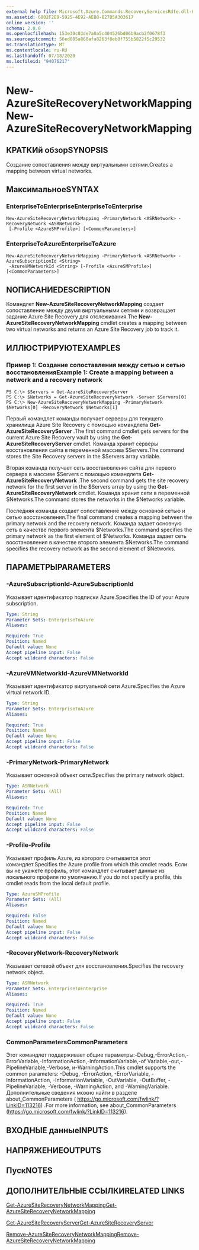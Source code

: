 ```yaml
---
external help file: Microsoft.Azure.Commands.RecoveryServicesRdfe.dll-Help.xml
ms.assetid: 6802F2E9-5925-4E92-AEB8-827B5A303617
online version: ''
schema: 2.0.0
ms.openlocfilehash: 153e30c03de7a0a5c404526bd06b9acb2f0678f3
ms.sourcegitcommit: 56ed085a868afa8263f8eb0f755b5822f5c29532
ms.translationtype: MT
ms.contentlocale: ru-RU
ms.lasthandoff: 07/18/2020
ms.locfileid: "94076217"
---
```

# <span data-ttu-id="5a8bf-101">New-AzureSiteRecoveryNetworkMapping</span><span class="sxs-lookup"><span data-stu-id="5a8bf-101">New-AzureSiteRecoveryNetworkMapping</span></span>

## <span data-ttu-id="5a8bf-102">КРАТКИй обзор</span><span class="sxs-lookup"><span data-stu-id="5a8bf-102">SYNOPSIS</span></span>
<span data-ttu-id="5a8bf-103">Создание сопоставления между виртуальными сетями.</span><span class="sxs-lookup"><span data-stu-id="5a8bf-103">Creates a mapping between virtual networks.</span></span>

## <span data-ttu-id="5a8bf-104">Максимальное</span><span class="sxs-lookup"><span data-stu-id="5a8bf-104">SYNTAX</span></span>

### <span data-ttu-id="5a8bf-105">EnterpriseToEnterprise</span><span class="sxs-lookup"><span data-stu-id="5a8bf-105">EnterpriseToEnterprise</span></span>
```
New-AzureSiteRecoveryNetworkMapping -PrimaryNetwork <ASRNetwork> -RecoveryNetwork <ASRNetwork>
 [-Profile <AzureSMProfile>] [<CommonParameters>]
```

### <span data-ttu-id="5a8bf-106">EnterpriseToAzure</span><span class="sxs-lookup"><span data-stu-id="5a8bf-106">EnterpriseToAzure</span></span>
```
New-AzureSiteRecoveryNetworkMapping -PrimaryNetwork <ASRNetwork> -AzureSubscriptionId <String>
 -AzureVMNetworkId <String> [-Profile <AzureSMProfile>] [<CommonParameters>]
```

## <span data-ttu-id="5a8bf-107">NОПИСАНИЕ</span><span class="sxs-lookup"><span data-stu-id="5a8bf-107">DESCRIPTION</span></span>
<span data-ttu-id="5a8bf-108">Командлет **New-AzureSiteRecoveryNetworkMapping** создает сопоставление между двумя виртуальными сетями и возвращает задание Azure Site Recovery для отслеживания.</span><span class="sxs-lookup"><span data-stu-id="5a8bf-108">The **New-AzureSiteRecoveryNetworkMapping** cmdlet creates a mapping between two virtual networks and returns an Azure Site Recovery job to track it.</span></span>

## <span data-ttu-id="5a8bf-109">ИЛЛЮСТРИРУЮТ</span><span class="sxs-lookup"><span data-stu-id="5a8bf-109">EXAMPLES</span></span>

### <span data-ttu-id="5a8bf-110">Пример 1: Создание сопоставления между сетью и сетью восстановления</span><span class="sxs-lookup"><span data-stu-id="5a8bf-110">Example 1: Create a mapping between a network and a recovery network</span></span>
```
PS C:\> $Servers = Get-AzureSiteRecoveryServer
PS C:\> $Networks = Get-AzureSiteRecoveryNetwork -Server $Servers[0]
PS C:\> New-AzureSiteRecoveryNetworkMapping -PrimaryNetwork $Networks[0] -RecoveryNetwork $Networks[1]
```

<span data-ttu-id="5a8bf-111">Первый командлет команды получает серверы для текущего хранилища Azure Site Recovery с помощью командлета **Get-AzureSiteRecoveryServer** .</span><span class="sxs-lookup"><span data-stu-id="5a8bf-111">The first command cmdlet gets servers for the current Azure Site Recovery vault by using the **Get-AzureSiteRecoveryServer** cmdlet.</span></span>
<span data-ttu-id="5a8bf-112">Команда хранит серверы восстановления сайта в переменной массива $Servers.</span><span class="sxs-lookup"><span data-stu-id="5a8bf-112">The command stores the Site Recovery servers in the $Servers array variable.</span></span>

<span data-ttu-id="5a8bf-113">Вторая команда получает сеть восстановления сайта для первого сервера в массиве $Servers с помощью командлета **Get-AzureSiteRecoveryNetwork** .</span><span class="sxs-lookup"><span data-stu-id="5a8bf-113">The second command gets the site recovery network for the first server in the $Servers array by using the **Get-AzureSiteRecoveryNetwork** cmdlet.</span></span>
<span data-ttu-id="5a8bf-114">Команда хранит сети в переменной $Networks.</span><span class="sxs-lookup"><span data-stu-id="5a8bf-114">The command stores the networks in the $Networks variable.</span></span>

<span data-ttu-id="5a8bf-115">Последняя команда создает сопоставление между основной сетью и сетью восстановления.</span><span class="sxs-lookup"><span data-stu-id="5a8bf-115">The final command creates a mapping between the primary network and the recovery network.</span></span>
<span data-ttu-id="5a8bf-116">Команда задает основную сеть в качестве первого элемента $Networks.</span><span class="sxs-lookup"><span data-stu-id="5a8bf-116">The command specifies the primary network as the first element of $Networks.</span></span>
<span data-ttu-id="5a8bf-117">Команда задает сеть восстановления в качестве второго элемента $Networks.</span><span class="sxs-lookup"><span data-stu-id="5a8bf-117">The command specifies the recovery network as the second element of $Networks.</span></span>

## <span data-ttu-id="5a8bf-118">ПАРАМЕТРЫ</span><span class="sxs-lookup"><span data-stu-id="5a8bf-118">PARAMETERS</span></span>

### <span data-ttu-id="5a8bf-119">-AzureSubscriptionId</span><span class="sxs-lookup"><span data-stu-id="5a8bf-119">-AzureSubscriptionId</span></span>
<span data-ttu-id="5a8bf-120">Указывает идентификатор подписки Azure.</span><span class="sxs-lookup"><span data-stu-id="5a8bf-120">Specifies the ID of your Azure subscription.</span></span>

```yaml
Type: String
Parameter Sets: EnterpriseToAzure
Aliases: 

Required: True
Position: Named
Default value: None
Accept pipeline input: False
Accept wildcard characters: False
```

### <span data-ttu-id="5a8bf-121">-AzureVMNetworkId</span><span class="sxs-lookup"><span data-stu-id="5a8bf-121">-AzureVMNetworkId</span></span>
<span data-ttu-id="5a8bf-122">Указывает идентификатор виртуальной сети Azure.</span><span class="sxs-lookup"><span data-stu-id="5a8bf-122">Specifies the Azure virtual network ID.</span></span>

```yaml
Type: String
Parameter Sets: EnterpriseToAzure
Aliases: 

Required: True
Position: Named
Default value: None
Accept pipeline input: False
Accept wildcard characters: False
```

### <span data-ttu-id="5a8bf-123">-PrimaryNetwork</span><span class="sxs-lookup"><span data-stu-id="5a8bf-123">-PrimaryNetwork</span></span>
<span data-ttu-id="5a8bf-124">Указывает основной объект сети.</span><span class="sxs-lookup"><span data-stu-id="5a8bf-124">Specifies the primary network object.</span></span>

```yaml
Type: ASRNetwork
Parameter Sets: (All)
Aliases: 

Required: True
Position: Named
Default value: None
Accept pipeline input: False
Accept wildcard characters: False
```

### <span data-ttu-id="5a8bf-125">-Profile</span><span class="sxs-lookup"><span data-stu-id="5a8bf-125">-Profile</span></span>
<span data-ttu-id="5a8bf-126">Указывает профиль Azure, из которого считывается этот командлет.</span><span class="sxs-lookup"><span data-stu-id="5a8bf-126">Specifies the Azure profile from which this cmdlet reads.</span></span>
<span data-ttu-id="5a8bf-127">Если вы не укажете профиль, этот командлет считывает данные из локального профиля по умолчанию.</span><span class="sxs-lookup"><span data-stu-id="5a8bf-127">If you do not specify a profile, this cmdlet reads from the local default profile.</span></span>

```yaml
Type: AzureSMProfile
Parameter Sets: (All)
Aliases: 

Required: False
Position: Named
Default value: None
Accept pipeline input: False
Accept wildcard characters: False
```

### <span data-ttu-id="5a8bf-128">-RecoveryNetwork</span><span class="sxs-lookup"><span data-stu-id="5a8bf-128">-RecoveryNetwork</span></span>
<span data-ttu-id="5a8bf-129">Указывает сетевой объект для восстановления.</span><span class="sxs-lookup"><span data-stu-id="5a8bf-129">Specifies the recovery network object.</span></span>

```yaml
Type: ASRNetwork
Parameter Sets: EnterpriseToEnterprise
Aliases: 

Required: True
Position: Named
Default value: None
Accept pipeline input: False
Accept wildcard characters: False
```

### <span data-ttu-id="5a8bf-130">CommonParameters</span><span class="sxs-lookup"><span data-stu-id="5a8bf-130">CommonParameters</span></span>
<span data-ttu-id="5a8bf-131">Этот командлет поддерживает общие параметры:-Debug,-ErrorAction,-ErrorVariable,-InformationAction,-InformationVariable,-of Variable,-out,-PipelineVariable,-Verbose, и-WarningAction.</span><span class="sxs-lookup"><span data-stu-id="5a8bf-131">This cmdlet supports the common parameters: -Debug, -ErrorAction, -ErrorVariable, -InformationAction, -InformationVariable, -OutVariable, -OutBuffer, -PipelineVariable, -Verbose, -WarningAction, and -WarningVariable.</span></span> <span data-ttu-id="5a8bf-132">Дополнительные сведения можно найти в разделе about_CommonParameters ( https://go.microsoft.com/fwlink/?LinkID=113216) .</span><span class="sxs-lookup"><span data-stu-id="5a8bf-132">For more information, see about_CommonParameters (https://go.microsoft.com/fwlink/?LinkID=113216).</span></span>

## <span data-ttu-id="5a8bf-133">ВХОДНЫЕ данные</span><span class="sxs-lookup"><span data-stu-id="5a8bf-133">INPUTS</span></span>

## <span data-ttu-id="5a8bf-134">НАПРЯЖЕНИЕ</span><span class="sxs-lookup"><span data-stu-id="5a8bf-134">OUTPUTS</span></span>

## <span data-ttu-id="5a8bf-135">Пуск</span><span class="sxs-lookup"><span data-stu-id="5a8bf-135">NOTES</span></span>

## <span data-ttu-id="5a8bf-136">ДОПОЛНИТЕЛЬНЫЕ ССЫЛКИ</span><span class="sxs-lookup"><span data-stu-id="5a8bf-136">RELATED LINKS</span></span>

[<span data-ttu-id="5a8bf-137">Get-AzureSiteRecoveryNetworkMapping</span><span class="sxs-lookup"><span data-stu-id="5a8bf-137">Get-AzureSiteRecoveryNetworkMapping</span></span>](./Get-AzureSiteRecoveryNetworkMapping.md)

[<span data-ttu-id="5a8bf-138">Get-AzureSiteRecoveryServer</span><span class="sxs-lookup"><span data-stu-id="5a8bf-138">Get-AzureSiteRecoveryServer</span></span>](./Get-AzureSiteRecoveryServer.md)

[<span data-ttu-id="5a8bf-139">Remove-AzureSiteRecoveryNetworkMapping</span><span class="sxs-lookup"><span data-stu-id="5a8bf-139">Remove-AzureSiteRecoveryNetworkMapping</span></span>](./Remove-AzureSiteRecoveryNetworkMapping.md)


